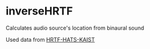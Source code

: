 # inverseHRTF
Calculates audio source's location from binaural sound

Used data from [HRTF-HATS-KAIST](https://github.com/han-saram/HRTF-HATS-KAIST)
